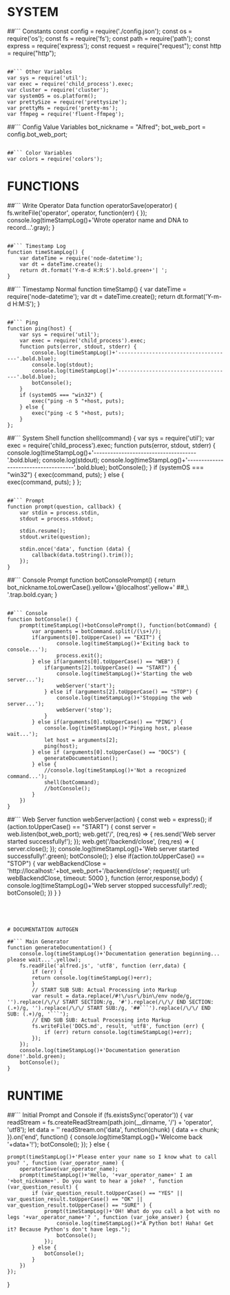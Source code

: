 

# SYSTEM

##``` Constants
const config = require('./config.json');
const os = require('os');
const fs = require('fs');
const path = require('path');
const express = require('express');
const request = require("request");
const http = require("http");
```

##``` Other Variables
var sys = require('util');
var exec = require('child_process').exec;
var cluster = require('cluster');
var systemOS = os.platform();
var prettySize = require('prettysize');
var prettyMs = require('pretty-ms');
var ffmpeg = require('fluent-ffmpeg');
```


##``` Config Value Variables
bot_nickname = "Alfred";
bot_web_port = config.bot_web_port;
```

##``` Color Variables
var colors = require('colors');
```



# FUNCTIONS

##``` Write Operator Data
function operatorSave(operator) {
	fs.writeFile('operator', operator, function(err) {
	});
	console.log(timeStampLog()+'Wrote operator name and DNA to record...'.gray);
}
```

##``` Timestamp Log
function timeStampLog() {
	var dateTime = require('node-datetime');
	var dt = dateTime.create();
	return dt.format('Y-m-d H:M:S').bold.green+'| ';
}
```

##``` Timestamp Normal
function timeStamp() {
	var dateTime = require('node-datetime');
	var dt = dateTime.create();
	return dt.format('Y-m-d H:M:S');
}
```

##``` Ping
function ping(host) {
	var sys = require('util');
	var exec = require('child_process').exec;
	function puts(error, stdout, stderr) { 
		console.log(timeStampLog()+'-------------------------------------'.bold.blue);
		console.log(stdout);
		console.log(timeStampLog()+'-------------------------------------'.bold.blue);
		botConsole();
	}
	if (systemOS === "win32") {
		exec("ping -n 5 "+host, puts);
	} else {		
		exec("ping -c 5 "+host, puts);
	}
};
```

##``` System Shell
function shell(command) {
	var sys = require('util');
	var exec = require('child_process').exec;
	function puts(error, stdout, stderr) { 
		console.log(timeStampLog()+'-------------------------------------'.bold.blue);
		console.log(stdout);
		console.log(timeStampLog()+'-------------------------------------'.bold.blue);
		botConsole();
	}
	if (systemOS === "win32") {
		exec(command, puts);
	} else {		
		exec(command, puts);
	}
};
```

##``` Prompt
function prompt(question, callback) {
	var stdin = process.stdin,
	stdout = process.stdout;

	stdin.resume();
	stdout.write(question);

	stdin.once('data', function (data) {
		callback(data.toString().trim());
	});
}
```

##``` Console Prompt
function botConsolePrompt() {
	return bot_nickname.toLowerCase().yellow+'@localhost'.yellow+' ##_\ '.trap.bold.cyan;
}
```

##``` Console
function botConsole() {
	prompt(timeStampLog()+botConsolePrompt(), function(botCommand) {
		var arguments = botCommand.split(/(\s+)/);
		if(arguments[0].toUpperCase() == "EXIT") {
				console.log(timeStampLog()+'Exiting back to console...');
				process.exit();
		} else if(arguments[0].toUpperCase() == "WEB") {
			if(arguments[2].toUpperCase() == "START") {
				console.log(timeStampLog()+'Starting the web server...');
				webServer('start');
			} else if (arguments[2].toUpperCase() == "STOP") {
				console.log(timeStampLog()+'Stopping the web server...');
				webServer('stop');
			}
		} else if(arguments[0].toUpperCase() == "PING") {
			console.log(timeStampLog()+'Pinging host, please wait...');
			let host = arguments[2];
			ping(host);
		} else if (arguments[0].toUpperCase() == "DOCS") {
			generateDocumentation();
		} else {
			//console.log(timeStampLog()+'Not a recognized command...');
			shell(botCommand);
			//botConsole();
		}
	})
}
```

##``` Web Server
function webServer(action) {
	const web = express();
	if (action.toUpperCase() == "START") {
		const server = web.listen(bot_web_port);
		web.get('/', (req,res) => {
			res.send('Web server started successfully!');
		});
		web.get('/backend/close', (req,res) => {
			server.close();
		});
		console.log(timeStampLog()+'Web server started successfully!'.green);
		botConsole();
	} else if(action.toUpperCase() == "STOP") {
		var webBackendClose = 'http://localhost:'+bot_web_port+'/backend/close';
		request({
			url: webBackendClose,
			timeout: 5000
		}, function (error,response,body) {
			console.log(timeStampLog()+'Web server stopped successfully!'.red);
			botConsole();
		})
	}
}
```




# DOCUMENTATION AUTOGEN

##``` Main Generator
function generateDocumentation() {
	console.log(timeStampLog()+'Documentation generation beginning... please wait...'.yellow);
	fs.readFile('alfred.js', 'utf8', function (err,data) {
		if (err) {
		return console.log(timeStampLog()+err);
		}
		// START SUB SUB: Actual Processing into Markup
		var result = data.replace(/#!\/usr\/bin\/env node/g, '').replace(/\/\/ START SECTION:/g, '#').replace(/\/\/ END SECTION: (.+)/g, '').replace(/\/\/ START SUB:/g, '##```').replace(/\/\/ END SUB: (.+)/g, '```');
		// END SUB SUB: Actual Processing into Markup
		fs.writeFile('DOCS.md', result, 'utf8', function (err) {
			if (err) return console.log(timeStampLog()+err);
		});
	});
	console.log(timeStampLog()+'Documentation generation done!'.bold.green);
	botConsole();
}
```



# RUNTIME

##``` Initial Prompt and Console
if (fs.existsSync('operator')) {
	var readStream = fs.createReadStream(path.join(__dirname, '/') + 'operator', 'utf8');
	let data = ''
	readStream.on('data', function(chunk) {
		data += chunk;
	}).on('end', function() {
		console.log(timeStampLog()+'Welcome back '+data+'!');
		botConsole();
	});
} else {

	prompt(timeStampLog()+'Please enter your name so I know what to call you? ', function (var_operator_name) {
		operatorSave(var_operator_name);
		prompt(timeStampLog()+'Hello, '+var_operator_name+' I am '+bot_nickname+'. Do you want to hear a joke? ', function (var_question_result) {
			if (var_question_result.toUpperCase() == "YES" || var_question_result.toUpperCase() == "OK" || var_question_result.toUpperCase() == "SURE" ) {
				prompt(timeStampLog()+'OH! What do you call a bot with no legs '+var_operator_name+'? ', function (var_joke_answer) {
					console.log(timeStampLog()+"A Python bot! Haha! Get it? Because Python's don't have legs.");		
					botConsole();
				});
			} else {
				botConsole();
			}
		})
	});
}
```


